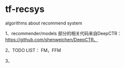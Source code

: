 # tf-recsys
algorithms about recommend system

1、recommender/models  部分的相关代码来自DeepCTR：https://github.com/shenweichen/DeepCTR、

2、TODO LIST：
  FM，FFM

3、

